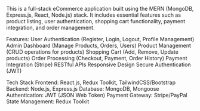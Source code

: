 This is a full-stack eCommerce application built using the MERN (MongoDB, Express.js, React, Node.js) stack. It includes essential features such as 
product listing, user authentication, shopping cart functionality, payment integration, and order management.

Features:
User Authentication (Register, Login, Logout, Profile Management)
Admin Dashboard (Manage Products, Orders, Users)
Product Management (CRUD operations for products)
Shopping Cart (Add, Remove, Update products)
Order Processing (Checkout, Payment, Order History)
Payment Integration (Stripe)
RESTful APIs
Responsive Design
Secure Authentication (JWT)

Tech Stack
Frontend: React.js, Redux Toolkit, TailwindCSS/Bootstrap
Backend: Node.js, Express.js
Database: MongoDB, Mongoose
Authentication: JWT (JSON Web Token)
Payment Gateway: Stripe/PayPal
State Management: Redux Toolkit
